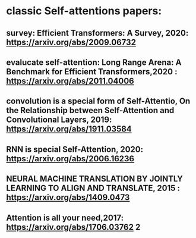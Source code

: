 # classic Self-attentions papers:
## survey: Efficient Transformers: A Survey, 2020: https://arxiv.org/abs/2009.06732
## evalucate self-attention: Long Range Arena: A Benchmark for Efficient Transformers,2020 : https://arxiv.org/abs/2011.04006
## convolution is a special form of Self-Attentio, On the Relationship between Self-Attention and Convolutional Layers, 2019: https://arxiv.org/abs/1911.03584
## RNN is  special Self-Attention, 2020: https://arxiv.org/abs/2006.16236
## NEURAL MACHINE TRANSLATION BY JOINTLY LEARNING TO ALIGN AND TRANSLATE, 2015 : https://arxiv.org/abs/1409.0473
## Attention is all your need,2017: https://arxiv.org/abs/1706.03762 2
